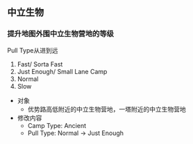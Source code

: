 ## 中立生物

### 提升地图外围中立生物营地的等级

Pull Type从进到远

1. Fast/ Sorta Fast
2. Just Enough/ Small Lane Camp
3. Normal
4. Slow

- 对象
  - 优势路高低附近的中立生物营地，一塔附近的中立生物营地
- 修改内容
  - Camp Type: Ancient
  - Pull Type: Normal -> Just Enough
